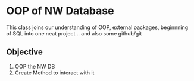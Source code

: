 # OOP of NW Database

This class joins our understanding of OOP, external packages, beginnning of SQL into one neat project
.. and also some github/git
## Objective
1) OOP the NW DB
2) Create Method to interact with it                               